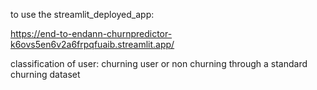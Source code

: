 to use the streamlit_deployed_app:

https://end-to-endann-churnpredictor-k6ovs5en6v2a6frpqfuaib.streamlit.app/ 

classification of user: churning user or non churning through a standard churning dataset 

